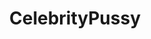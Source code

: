 ---
title: CelebrityPussy
crosslinks:
- ItalianBoners
- WatchItForThePlot
- OutOfTheLoop
- videos
- highqualitygifs
- thefighterandthekid
- Drama
- stocking_paradise
- Pervertians
---